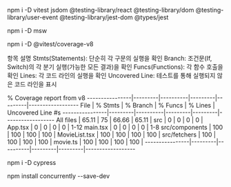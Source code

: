 npm i -D vitest jsdom @testing-library/react @testing-library/dom @testing-library/user-event @testing-library/jest-dom @types/jest

npm i -D msw

npm i -D @vitest/coverage-v8

항목 설명
Stmts(Statements): 단순히 각 구문의 실행을 확인
Branch: 조건문(If, Switch)의 각 분기 실행(가능한 모든 결과)을 확인
Funcs(Functions): 각 함수 호출을 확인
Lines: 각 코드 라인의 실행을 확인
Uncovered Line: 테스트를 통해 실행되지 않은 코드 라인을 표시

% Coverage report from v8
----------------|---------|----------|---------|---------|------------------
File | % Stmts | % Branch | % Funcs | % Lines | Uncovered Line #s
----------------|---------|----------|---------|---------|------------------
All files | 65.11 | 75 | 66.66 | 65.11 |
src | 0 | 0 | 0 | 0 |
App.tsx | 0 | 0 | 0 | 0 | 1-12
main.tsx | 0 | 0 | 0 | 0 | 1-8
src/components | 100 | 100 | 100 | 100 |
MovieList.tsx | 100 | 100 | 100 | 100 |
src/fetchers | 100 | 100 | 100 | 100 |
movie.ts | 100 | 100 | 100 | 100 |
----------------|---------|----------|---------|---------|------------------

npm i -D cypress

npm install concurrently --save-dev
